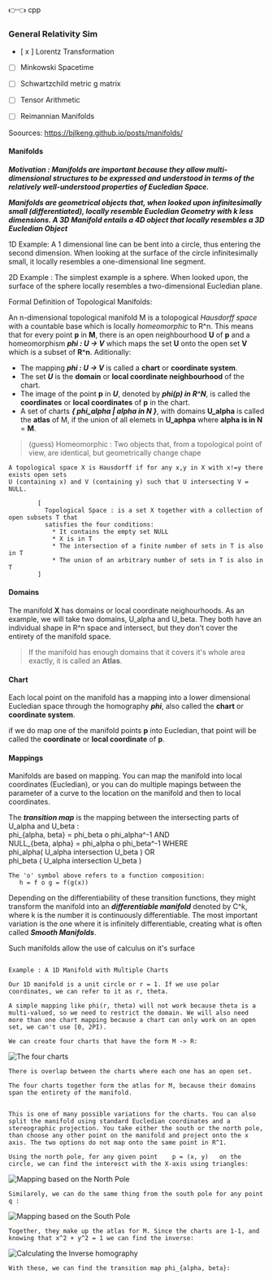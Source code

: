 :point_right::point_left: cpp

### General Relativity Sim


-  [ x ] Lorentz Transformation
-  [ ] Minkowski Spacetime
-  [ ] Schwartzchild metric g matrix
-  [ ] Tensor Arithmetic
-  [ ] Reimannian Manifolds


Soources:
https://bjlkeng.github.io/posts/manifolds/

#### Manifolds

___Motivation : Manifolds are important because they allow multi-dimensional structures to be expressed and understood in terms of the relatively well-understood properties of Eucledian Space.___


___*Manifolds are geometrical objects that, when looked upon infinitesimally small (differentiated), locally resemble Eucledian Geometry with _k_ less dimensions. A 3D Manifold entails a 4D object that locally resembles a 3D Eucledian Object*___


1D Example: A 1 dimensional line can be bent into a circle, thus entering the second dimension. When looking at the surface of the circle infinitesimally small, it locally resembles a one-dimensional line segment.

2D Example : The simplest example is a sphere. When looked upon, the surface of the sphere locally resembles a two-dimensional Eucledian plane. 



Formal Definition of Topological Manifolds:

An n-dimensional topological manifold M is a tolopogical *Hausdorff space* with a countable base which is locally *homeomorphic* to R^n. This means that for every point __p__ in __M__, there is an open neighbourhood __U__ of __p__ and a homeomorphism ___phi : U -> V___ which maps the set __U__ onto the open set __V__ which is a subset of __R^n__. Aditionally:
* The mapping ___phi : U -> V___ is called a __chart__ or __coordinate system__.
* The set ___U___ is the __domain__ or __local coordinate neighbourhood__ of the chart.
* The image of the point __p__ in ___U___, denoted by ___phi(p) in R^N___, is called the __coordinates__ or __local coordinates__ of __p__ in the chart.
* A set of charts ___{ phi_alpha | alpha in N }___, with domains __U_alpha__ is called the __atlas__ of M, if the union of all elemets in __U_aphpa__ where __alpha is in N__ = __M__.

 

> (guess) Homeomorphic : Two objects that, from a topological point of view, are identical, but geometrically change chape


```
A topological space X is Hausdorff if for any x,y in X with x!=y there exists open sets 
U (containing x) and V (containing y) such that U intersecting V = NULL.

        [ 
          Topological Space : is a set X together with a collection of open subsets T that 
          satisfies the four conditions:
            * It contains the empty set NULL
            * X is in T
            * The intersection of a finite number of sets in T is also in T
            * The union of an arbitrary number of sets in T is also in T  
        ]
```

#### Domains
The manifold __X__ has domains or local coordinate neighourhoods. As an example, we will take two domains, U_alpha and U_beta. They both have an individual shape in R^n space and intersect, but they don't cover the entirety of the manifold space.

> If the manifold has enough domains that it covers it's whole area exactly, it is called an __Atlas__.


#### Chart
Each local point on the manifold has a mapping into a lower dimensional Eucledian space through the homography ___phi___, also called the __chart__ or __coordinate system__.

if we do map one of the manifold points __p__ into Eucledian, that point will be called the __coordinate__ or __local coordinate__ of __p__. 

#### Mappings
Manifolds are based on mapping. You can map the manifold into local coordinates (Eucledian), or you can do multiple mapings between the parameter of a curve to the location on the manifold and then to local coordinates.

The ___transition map___ is the mapping between the intersecting parts of U_alpha and U_beta :            
  phi_{alpha, beta} = phi_beta o phi_alpha^-1  AND      
  NULL_{beta, alpha} = phi_alpha o phi_beta^-1 WHERE      
  phi_alpha( U_alpha intersection U_beta ) OR      
  phi_beta ( U_alpha intersection U_beta )      
```
The 'o' symbol above refers to a function composition:     
   h = f o g = f(g(x))
```

Depending on the differentiability of these transition functions, they might transform the manifold into an ___differentiable manifold___ denoted by C^k, where k is the number it is continuously differentiable. The most important variation is the one where it is infinitely differentiable, creating what is often called ___Smooth Manifolds___. 

Such manifolds allow the use of calculus on it's surface


```

Example : A 1D Manifold with Multiple Charts

Our 1D manifold is a unit circle or r = 1. If we use polar coordinates, we can refer to it as r, theta.

A simple mapping like phi(r, theta) will not work because theta is a multi-valued, so we need to restrict the domain. We will also need more than one chart mapping because a chart can only work on an open set, we can't use [0, 2PI).

We can create four charts that have the form M -> R:
```
![The four charts](https://i.imgur.com/zlt1QGS.png)

```
There is overlap between the charts where each one has an open set.

The four charts together form the atlas for M, because their domains span the entirety of the manifold.


This is one of many possible variations for the charts. You can also split the manifold using standard Eucledian coordinates and a stereographic projection. You take either the south or the north pole, than choose any other point on the manifold and project onto the x axis. The two options do not map onto the same point in R^1.

Using the north pole, for any given point    p = (x, y)   on the circle, we can find the interesct with the X-axis using triangles:
```
![Mapping based on the North Pole](https://i.imgur.com/SfRMTmh.png)

```
Similarely, we can do the same thing from the south pole for any point  q :
```
![Mapping based on the South Pole](https://i.imgur.com/kNiTiLH.png)

```
Together, they make up the atlas for M. Since the charts are 1-1, and knowing that x^2 + y^2 = 1 we can find the inverse:
```
![Calculating the Inverse homography](https://i.imgur.com/gvmdNRA.png)


```
With these, we can find the transition map phi_{alpha, beta}:
```